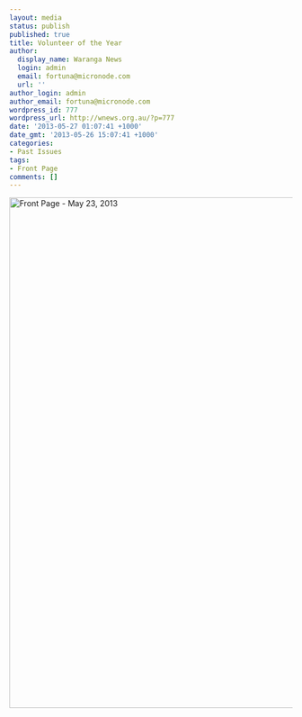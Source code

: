 ```yaml
---
layout: media
status: publish
published: true
title: Volunteer of the Year
author:
  display_name: Waranga News
  login: admin
  email: fortuna@micronode.com
  url: ''
author_login: admin
author_email: fortuna@micronode.com
wordpress_id: 777
wordpress_url: http://wnews.org.au/?p=777
date: '2013-05-27 01:07:41 +1000'
date_gmt: '2013-05-26 15:07:41 +1000'
categories:
- Past Issues
tags:
- Front Page
comments: []
---
```


<a href="http://wnews.org.au/wp-content/uploads/2013/05/frontpage-20130523.pdf"><img class="alignnone size-full wp-image-770" alt="Front Page - May 23, 2013" src="http://wnews.org.au/wp-content/uploads/2013/05/frontpage-20130523.png" width="624" height="907" /></a>
